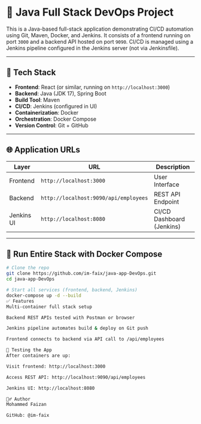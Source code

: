 # 🚀 Java Full Stack DevOps Project

This is a Java-based full-stack application demonstrating CI/CD automation using Git, Maven, Docker, and Jenkins. It consists of a frontend running on port `3000` and a backend API hosted on port `9090`. CI/CD is managed using a Jenkins pipeline configured in the Jenkins server (not via Jenkinsfile).

---

## 🔧 Tech Stack

- **Frontend**: React (or similar, running on `http://localhost:3000`)
- **Backend**: Java (JDK 17), Spring Boot  
- **Build Tool**: Maven  
- **CI/CD**: Jenkins (configured in UI)  
- **Containerization**: Docker  
- **Orchestration**: Docker Compose  
- **Version Control**: Git + GitHub  

---

## 🌐 Application URLs

| Layer      | URL                                | Description               |
|------------|-------------------------------------|---------------------------|
| Frontend   | `http://localhost:3000`            | User Interface            |
| Backend    | `http://localhost:9090/api/employees` | REST API Endpoint         |
| Jenkins UI | `http://localhost:8080`            | CI/CD Dashboard (Jenkins) |

---



## 🐳 Run Entire Stack with Docker Compose

```bash
# Clone the repo
git clone https://github.com/im-faix/java-app-DevOps.git
cd java-app-DevOps

# Start all services (frontend, backend, Jenkins)
docker-compose up -d --build
✅ Features
Multi-container full stack setup

Backend REST APIs tested with Postman or browser

Jenkins pipeline automates build & deploy on Git push

Frontend connects to backend via API call to /api/employees

🧪 Testing the App
After containers are up:

Visit frontend: http://localhost:3000

Access REST API: http://localhost:9090/api/employees

Jenkins UI: http://localhost:8080

🙋‍♂️ Author
Mohammed Faizan

GitHub: @im-faix
